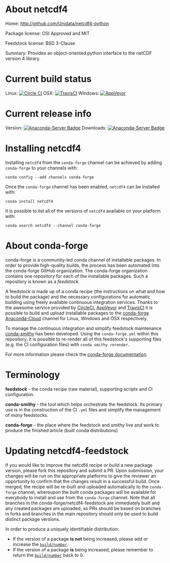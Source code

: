 About netcdf4
=============

Home: http://github.com/Unidata/netcdf4-python

Package license: OSI Approved and MIT

Feedstock license: BSD 3-Clause

Summary: Provides an object-oriented python interface to the netCDF version 4 library.



Current build status
====================

Linux: [![Circle CI](https://circleci.com/gh/conda-forge/netcdf4-feedstock.svg?style=shield)](https://circleci.com/gh/conda-forge/netcdf4-feedstock)
OSX: [![TravisCI](https://travis-ci.org/conda-forge/netcdf4-feedstock.svg?branch=master)](https://travis-ci.org/conda-forge/netcdf4-feedstock)
Windows: [![AppVeyor](https://ci.appveyor.com/api/projects/status/github/conda-forge/netcdf4-feedstock?svg=True)](https://ci.appveyor.com/project/conda-forge/netcdf4-feedstock/branch/master)

Current release info
====================
Version: [![Anaconda-Server Badge](https://anaconda.org/conda-forge/netcdf4/badges/version.svg)](https://anaconda.org/conda-forge/netcdf4)
Downloads: [![Anaconda-Server Badge](https://anaconda.org/conda-forge/netcdf4/badges/downloads.svg)](https://anaconda.org/conda-forge/netcdf4)

Installing netcdf4
==================

Installing `netcdf4` from the `conda-forge` channel can be achieved by adding `conda-forge` to your channels with:

```
conda config --add channels conda-forge
```

Once the `conda-forge` channel has been enabled, `netcdf4` can be installed with:

```
conda install netcdf4
```

It is possible to list all of the versions of `netcdf4` available on your platform with:

```
conda search netcdf4 --channel conda-forge
```


About conda-forge
=================

conda-forge is a community-led conda channel of installable packages.
In order to provide high-quality builds, the process has been automated into the
conda-forge GitHub organization. The conda-forge organization contains one repository
for each of the installable packages. Such a repository is known as a *feedstock*.

A feedstock is made up of a conda recipe (the instructions on what and how to build
the package) and the necessary configurations for automatic building using freely
available continuous integration services. Thanks to the awesome service provided by
[CircleCI](https://circleci.com/), [AppVeyor](http://www.appveyor.com/)
and [TravisCI](https://travis-ci.org/) it is possible to build and upload installable
packages to the [conda-forge](https://anaconda.org/conda-forge)
[Anaconda-Cloud](http://docs.anaconda.org/) channel for Linux, Windows and OSX respectively.

To manage the continuous integration and simplify feedstock maintenance
[conda-smithy](http://github.com/conda-forge/conda-smithy) has been developed.
Using the ``conda-forge.yml`` within this repository, it is possible to re-render all of
this feedstock's supporting files (e.g. the CI configuration files) with ``conda smithy rerender``.

For more information please check the [conda-forge documentation](https://conda-forge.org/docs/).

Terminology
===========

**feedstock** - the conda recipe (raw material), supporting scripts and CI configuration.

**conda-smithy** - the tool which helps orchestrate the feedstock.
                   Its primary use is in the construction of the CI ``.yml`` files
                   and simplify the management of *many* feedstocks.

**conda-forge** - the place where the feedstock and smithy live and work to
                  produce the finished article (built conda distributions)


Updating netcdf4-feedstock
==========================

If you would like to improve the netcdf4 recipe or build a new
package version, please fork this repository and submit a PR. Upon submission,
your changes will be run on the appropriate platforms to give the reviewer an
opportunity to confirm that the changes result in a successful build. Once
merged, the recipe will be re-built and uploaded automatically to the
`conda-forge` channel, whereupon the built conda packages will be available for
everybody to install and use from the `conda-forge` channel.
Note that all branches in the conda-forge/netcdf4-feedstock are
immediately built and any created packages are uploaded, so PRs should be based
on branches in forks and branches in the main repository should only be used to
build distinct package versions.

In order to produce a uniquely identifiable distribution:
 * If the version of a package **is not** being increased, please add or increase
   the [``build/number``](http://conda.pydata.org/docs/building/meta-yaml.html#build-number-and-string).
 * If the version of a package **is** being increased, please remember to return
   the [``build/number``](http://conda.pydata.org/docs/building/meta-yaml.html#build-number-and-string)
   back to 0.